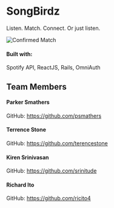 # SongBirdz

Listen. Match. Connect. Or just listen.

![](/app/assets/images/8_confirmed_match.png "Confirmed Match")

#### Built with:
Spotify API, ReactJS, Rails, OmniAuth

## Team Members

#### Parker Smathers
GitHub: https://github.com/psmathers

#### Terrence Stone
GitHub: https://github.com/terencestone

#### Kiren Srinivasan
GitHub: https://github.com/srinitude

#### Richard Ito
GitHub: https://github.com/ricito4
